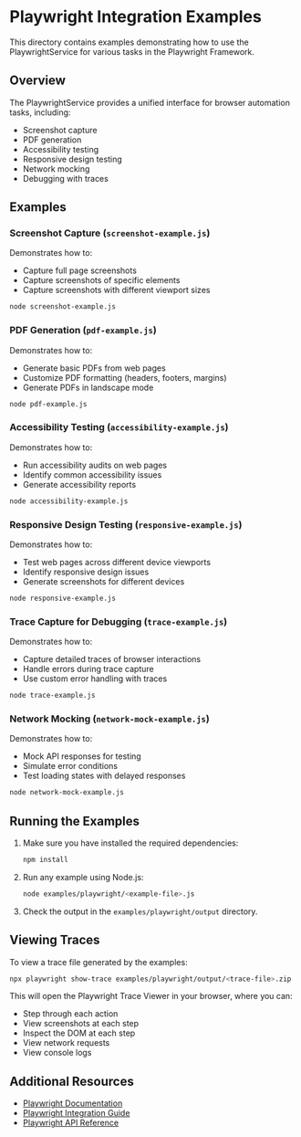 <!-- Source: /Users/mzahirudeen/playwright-framework/examples/playwright/README.md -->

# Playwright Integration Examples

This directory contains examples demonstrating how to use the PlaywrightService for various tasks in the Playwright Framework.

## Overview

The PlaywrightService provides a unified interface for browser automation tasks, including:

- Screenshot capture
- PDF generation
- Accessibility testing
- Responsive design testing
- Network mocking
- Debugging with traces

## Examples

### Screenshot Capture (`screenshot-example.js`)

Demonstrates how to:
- Capture full page screenshots
- Capture screenshots of specific elements
- Capture screenshots with different viewport sizes

```bash
node screenshot-example.js
```

### PDF Generation (`pdf-example.js`)

Demonstrates how to:
- Generate basic PDFs from web pages
- Customize PDF formatting (headers, footers, margins)
- Generate PDFs in landscape mode

```bash
node pdf-example.js
```

### Accessibility Testing (`accessibility-example.js`)

Demonstrates how to:
- Run accessibility audits on web pages
- Identify common accessibility issues
- Generate accessibility reports

```bash
node accessibility-example.js
```

### Responsive Design Testing (`responsive-example.js`)

Demonstrates how to:
- Test web pages across different device viewports
- Identify responsive design issues
- Generate screenshots for different devices

```bash
node responsive-example.js
```

### Trace Capture for Debugging (`trace-example.js`)

Demonstrates how to:
- Capture detailed traces of browser interactions
- Handle errors during trace capture
- Use custom error handling with traces

```bash
node trace-example.js
```

### Network Mocking (`network-mock-example.js`)

Demonstrates how to:
- Mock API responses for testing
- Simulate error conditions
- Test loading states with delayed responses

```bash
node network-mock-example.js
```

## Running the Examples

1. Make sure you have installed the required dependencies:
   ```bash
   npm install
   ```

2. Run any example using Node.js:
   ```bash
   node examples/playwright/<example-file>.js
   ```

3. Check the output in the `examples/playwright/output` directory.

## Viewing Traces

To view a trace file generated by the examples:

```bash
npx playwright show-trace examples/playwright/output/<trace-file>.zip
```

This will open the Playwright Trace Viewer in your browser, where you can:
- Step through each action
- View screenshots at each step
- Inspect the DOM at each step
- View network requests
- View console logs

## Additional Resources

- [Playwright Documentation](https://playwright.dev/docs/intro)
- [Playwright Integration Guide](../../docs/playwright-integration-guide.md)
- [Playwright API Reference](https://playwright.dev/docs/api/class-playwright)
